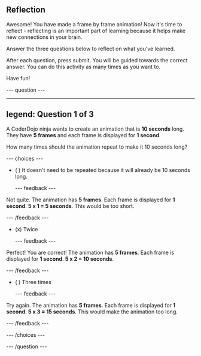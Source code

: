## Reflection

Awesome! You have made a frame by frame animation! Now it's time to reflect - reflecting is an important part of learning because it helps make new connections in your brain.

Answer the three questions below to reflect on what you've learned.

After each question, press submit. You will be guided towards the correct answer. You can do this activity as many times as you want to.

Have fun!

--- question ---

---
legend: Question 1 of 3
---

A CoderDojo ninja wants to create an animation that is **10 seconds** long. They have **5 frames** and each frame is displayed for **1 second**. 

How many times should the animation repeat to make it 10 seconds long? 

--- choices ---

- ( ) It doesn't need to be repeated because it will already be 10 seconds long.

  --- feedback ---

Not quite. The animation has **5 frames**. Each frame is displayed for **1 second**. **5 x 1 = 5 seconds**. This would be too short. 

  --- /feedback ---

- (x) Twice

  --- feedback ---

Perfect! You are correct! The animation has **5 frames**. Each frame is displayed for **1 second**. **5 x 2 = 10 seconds**. 

  --- /feedback ---

- ( ) Three times

  --- feedback ---

Try again. The animation has **5 frames**. Each frame is displayed for **1 second**. **5 x 3 = 15 seconds**. This would make the animation too long. 

  --- /feedback ---

--- /choices ---

--- /question ---
